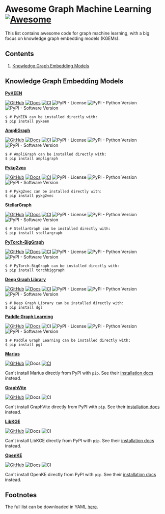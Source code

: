 # Awesome Graph Machine Learning [![Awesome](https://awesome.re/badge.svg)](https://awesome.re)

This list contains awesome code for graph machine learning, with a big
focus on knowledge graph embedding models (KGEMs).

## Contents

1. [Knowledge Graph Embedding Models](#knowledge-graph-embedding-models)

## Knowledge Graph Embedding Models

<strong><a href="https://pykeen.github.io">PyKEEN</a></strong>

[![GitHub](https://img.shields.io/badge/GitHub-pykeen/pykeen-black?logo=github)](https://github.com/pykeen/pykeen)
[![Docs](https://img.shields.io/badge/Docs-available-green?logo=gitbook)](https://pykeen.readthedocs.io)
[![CI](https://img.shields.io/badge/CI-github-green?logo=github)](https://github.com/pykeen/pykeen/actions/workflows/tests.yml)
![PyPI - License](https://img.shields.io/pypi/l/pykeen)
![PyPI - Python Version](https://img.shields.io/pypi/pyversions/pykeen)
![PyPI - Software Version](https://img.shields.io/pypi/v/pykeen)

```shell
$ # PyKEEN can be installed directly with:
$ pip install pykeen
```
<strong><a href="https://github.com/Accenture/AmpliGraph">AmpliGraph</a></strong>

[![GitHub](https://img.shields.io/badge/GitHub-Accenture/AmpliGraph-black?logo=github)](https://github.com/Accenture/AmpliGraph)
[![Docs](https://img.shields.io/badge/Docs-available-green?logo=gitbook)](https://docs.ampligraph.org)
[![CI](https://img.shields.io/badge/CI-CircleCI-green?logo=CircleCI)](https://app.circleci.com/pipelines/github/Accenture/AmpliGraph)
![PyPI - License](https://img.shields.io/pypi/l/ampligraph)
![PyPI - Python Version](https://img.shields.io/pypi/pyversions/ampligraph)
![PyPI - Software Version](https://img.shields.io/pypi/v/ampligraph)

```shell
$ # AmpliGraph can be installed directly with:
$ pip install ampligraph
```
<strong><a href="https://github.com/Sujit-O/pykg2vec">Pykg2vec</a></strong>

[![GitHub](https://img.shields.io/badge/GitHub-SujitO/pykg2vec-black?logo=github)](https://github.com/Sujit-O/pykg2vec)
[![Docs](https://img.shields.io/badge/Docs-available-green?logo=gitbook)](https://pykg2vec.readthedocs.io)
[![CI](https://img.shields.io/badge/CI-CircleCI-green?logo=CircleCI)](https://app.circleci.com/pipelines/github/Sujit-O/pykg2vec)
![PyPI - License](https://img.shields.io/pypi/l/pykg2vec)
![PyPI - Python Version](https://img.shields.io/pypi/pyversions/pykg2vec)
![PyPI - Software Version](https://img.shields.io/pypi/v/pykg2vec)

```shell
$ # Pykg2vec can be installed directly with:
$ pip install pykg2vec
```
<strong><a href="https://github.com/stellargraph/stellargraph">StellarGraph</a></strong>

[![GitHub](https://img.shields.io/badge/GitHub-stellargraph/stellargraph-black?logo=github)](https://github.com/stellargraph/stellargraph)
[![Docs](https://img.shields.io/badge/Docs-available-green?logo=gitbook)](https://stellargraph.readthedocs.io)
[![CI](https://img.shields.io/badge/CI-GitHub-green?logo=GitHub)](https://github.com/stellargraph/stellargraph/actions/workflows/ci.yml)
![PyPI - License](https://img.shields.io/pypi/l/stellargraph)
![PyPI - Python Version](https://img.shields.io/pypi/pyversions/stellargraph)
![PyPI - Software Version](https://img.shields.io/pypi/v/stellargraph)

```shell
$ # StellarGraph can be installed directly with:
$ pip install stellargraph
```
<strong><a href="https://github.com/facebookresearch/PyTorch-BigGraph">PyTorch-BigGraph</a></strong>

[![GitHub](https://img.shields.io/badge/GitHub-facebookresearch/PyTorchBigGraph-black?logo=github)](https://github.com/facebookresearch/PyTorch-BigGraph)
[![Docs](https://img.shields.io/badge/Docs-available-green?logo=gitbook)](https://torchbiggraph.readthedocs.io)
[![CI](https://img.shields.io/badge/CI-CircleCI-green?logo=CircleCI)](https://app.circleci.com/pipelines/github/facebookresearch/PyTorch-BigGraph)
![PyPI - License](https://img.shields.io/pypi/l/torchbiggraph)
![PyPI - Python Version](https://img.shields.io/pypi/pyversions/torchbiggraph)
![PyPI - Software Version](https://img.shields.io/pypi/v/torchbiggraph)

```shell
$ # PyTorch-BigGraph can be installed directly with:
$ pip install torchbiggraph
```
<strong><a href="https://dgl.ai">Deep Graph Library</a></strong>

[![GitHub](https://img.shields.io/badge/GitHub-dmlc/dgl-black?logo=github)](https://github.com/dmlc/dgl)
[![Docs](https://img.shields.io/badge/Docs-available-green?logo=gitbook)](https://docs.dgl.ai)
[![CI](https://img.shields.io/badge/CI-Jenkins-green?logo=Jenkins)](https://ci.dgl.ai/job/DGL/job/master)
![PyPI - License](https://img.shields.io/pypi/l/dgl)
![PyPI - Python Version](https://img.shields.io/pypi/pyversions/dgl)
![PyPI - Software Version](https://img.shields.io/pypi/v/dgl)

```shell
$ # Deep Graph Library can be installed directly with:
$ pip install dgl
```
<strong><a href="https://github.com/PaddlePaddle/PGL">Paddle Graph Learning</a></strong>

[![GitHub](https://img.shields.io/badge/GitHub-PaddlePaddle/PGL-black?logo=github)](https://github.com/PaddlePaddle/PGL)
[![Docs](https://img.shields.io/badge/Docs-available-green?logo=gitbook)](https://pgl.readthedocs.io)
![CI](https://img.shields.io/badge/CI-missing-red)
![PyPI - License](https://img.shields.io/pypi/l/pgl)
![PyPI - Python Version](https://img.shields.io/pypi/pyversions/pgl)
![PyPI - Software Version](https://img.shields.io/pypi/v/pgl)

```shell
$ # Paddle Graph Learning can be installed directly with:
$ pip install pgl
```
<strong><a href="https://marius-project.org">Marius</a></strong>

[![GitHub](https://img.shields.io/badge/GitHub-mariusteam/marius-black?logo=github)](https://github.com/marius-team/marius)
![Docs](https://img.shields.io/badge/Docs-missing-red?logo=gitbook)
[![CI](https://img.shields.io/badge/CI-github-green?logo=github)](https://github.com/marius-team/marius/actions/workflows/build_and_test.yml)

Can't install Marius directly from PyPI with `pip`. See their [installation docs](https://github.com/marius-team/marius#installation-from-source-with-pip) instead.

<strong><a href="https://graphvite.io">GraphVite</a></strong>

[![GitHub](https://img.shields.io/badge/GitHub-DeepGraphLearning/graphvite-black?logo=github)](https://github.com/DeepGraphLearning/graphvite)
![Docs](https://img.shields.io/badge/Docs-missing-red?logo=gitbook)
![CI](https://img.shields.io/badge/CI-missing-red)

Can't install GraphVite directly from PyPI with `pip`. See their [installation docs](https://github.com/DeepGraphLearning/graphvite#installation) instead.

<strong><a href="https://github.com/uma-pi1/kge">LibKGE</a></strong>

[![GitHub](https://img.shields.io/badge/GitHub-umapi1/kge-black?logo=github)](https://github.com/uma-pi1/kge)
![Docs](https://img.shields.io/badge/Docs-missing-red?logo=gitbook)
![CI](https://img.shields.io/badge/CI-missing-red)

Can't install LibKGE directly from PyPI with `pip`. See their [installation docs](https://github.com/uma-pi1/kge#quick-start) instead.

<strong><a href="http://openke.thunlp.org">OpenKE</a></strong>

[![GitHub](https://img.shields.io/badge/GitHub-thunlp/OpenKE-black?logo=github)](https://github.com/thunlp/OpenKE)
![Docs](https://img.shields.io/badge/Docs-missing-red?logo=gitbook)
![CI](https://img.shields.io/badge/CI-missing-red)

Can't install OpenKE directly from PyPI with `pip`. See their [installation docs](https://github.com/thunlp/OpenKE#installation) instead.


## Footnotes

The full list can be downloaded in YAML
[here](https://raw.githubusercontent.com/pykeen/kgem-software-review/main/_data/software.yml).